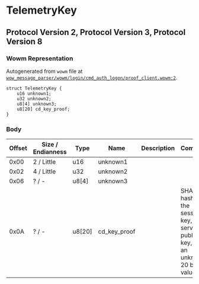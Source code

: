 # TelemetryKey

## Protocol Version 2, Protocol Version 3, Protocol Version 8

### Wowm Representation

Autogenerated from `wowm` file at [`wow_message_parser/wowm/login/cmd_auth_logon/proof_client.wowm:2`](https://github.com/gtker/wow_messages/tree/main/wow_message_parser/wowm/login/cmd_auth_logon/proof_client.wowm#L2).
```rust,ignore
struct TelemetryKey {
    u16 unknown1;
    u32 unknown2;
    u8[4] unknown3;
    u8[20] cd_key_proof;
}
```
### Body

| Offset | Size / Endianness | Type | Name | Description | Comment |
| ------ | ----------------- | ---- | ---- | ----------- | ------- |
| 0x00 | 2 / Little | u16 | unknown1 |  |  |
| 0x02 | 4 / Little | u32 | unknown2 |  |  |
| 0x06 | ? / - | u8[4] | unknown3 |  |  |
| 0x0A | ? / - | u8[20] | cd_key_proof |  | SHA1 hash of the session key, server public key, and an unknown 20 byte value. |

